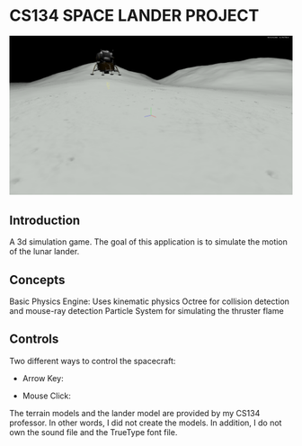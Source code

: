 # CS134 SPACE LANDER PROJECT

![game screenshot](bin/data/screenshot.png)

## Introduction
A 3d simulation game. The goal of this application is to simulate the motion of the lunar lander.  

## Concepts
Basic Physics Engine: Uses kinematic physics
Octree for collision detection and mouse-ray detection
Particle System for simulating the thruster flame

## Controls
Two different ways to control the spacecraft:
  * Arrow Key:
  
  * Mouse Click:



The terrain models and the lander model are provided by my CS134 professor. In other words, I did not create the models.
In addition, I do not own the sound file and the TrueType font file.
